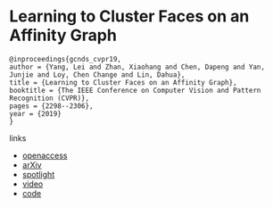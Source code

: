 # Learning to Cluster Faces on an Affinity Graph

```
@inproceedings{gcnds_cvpr19,
author = {Yang, Lei and Zhan, Xiaohang and Chen, Dapeng and Yan, Junjie and Loy, Chen Change and Lin, Dahua},
title = {Learning to Cluster Faces on an Affinity Graph},
booktitle = {The IEEE Conference on Computer Vision and Pattern Recognition (CVPR)},
pages = {2298--2306},
year = {2019}
} 
```

links
- [openaccess](http://openaccess.thecvf.com/content_CVPR_2019/html/Yang_Learning_to_Cluster_Faces_on_an_Affinity_Graph_CVPR_2019_paper.html)
- [arXiv](https://arxiv.org/abs/1904.02749)
- [spotlight](https://youtu.be/gnREux6Zwjg?t=5727)
- [video](https://youtu.be/cN0C_OrPQuA)
- [code](https://github.com/yl-1993/learn-to-cluster)
